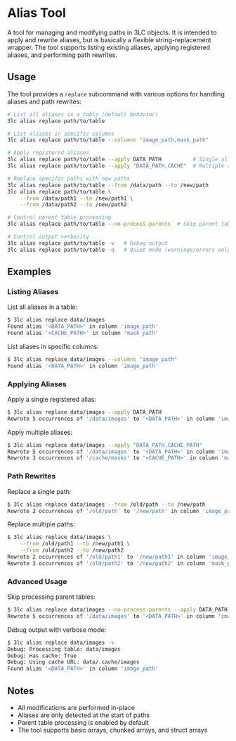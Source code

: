 # Alias Tool

A tool for managing and modifying paths in 3LC objects. It is intended to apply
and rewrite aliases, but is basically a flexible string-replacement wrapper. The
tool supports listing existing aliases, applying registered aliases, and
performing path rewrites.

## Usage

The tool provides a `replace` subcommand with various options for handling aliases and path rewrites:

```bash
# List all aliases in a table (default behavior)
3lc alias replace path/to/table

# List aliases in specific columns
3lc alias replace path/to/table --columns "image_path,mask_path"

# Apply registered aliases
3lc alias replace path/to/table --apply DATA_PATH          # Single alias
3lc alias replace path/to/table --apply "DATA_PATH,CACHE"  # Multiple aliases

# Replace specific paths with new paths
3lc alias replace path/to/table --from /data/path --to /new/path
3lc alias replace path/to/table \
    --from /data/path1 --to /new/path1 \
    --from /data/path2 --to /new/path2

# Control parent table processing
3lc alias replace path/to/table --no-process-parents  # Skip parent tables

# Control output verbosity
3lc alias replace path/to/table -v   # Debug output
3lc alias replace path/to/table -q   # Quiet mode (warnings/errors only)
```

## Examples

### Listing Aliases

List all aliases in a table:
```bash
$ 3lc alias replace data/images
Found alias '<DATA_PATH>' in column 'image_path'
Found alias '<CACHE_PATH>' in column 'mask_path'
```

List aliases in specific columns:
```bash
$ 3lc alias replace data/images --columns "image_path"
Found alias '<DATA_PATH>' in column 'image_path'
```

### Applying Aliases

Apply a single registered alias:
```bash
$ 3lc alias replace data/images --apply DATA_PATH
Rewrote 5 occurrences of '/data/images' to '<DATA_PATH>' in column 'image_path'
```

Apply multiple aliases:
```bash
$ 3lc alias replace data/images --apply "DATA_PATH,CACHE_PATH"
Rewrote 5 occurrences of '/data/images' to '<DATA_PATH>' in column 'image_path'
Rewrote 3 occurrences of '/cache/masks' to '<CACHE_PATH>' in column 'mask_path'
```

### Path Rewrites

Replace a single path:
```bash
$ 3lc alias replace data/images --from /old/path --to /new/path
Rewrote 2 occurrences of '/old/path' to '/new/path' in column 'image_path'
```

Replace multiple paths:
```bash
$ 3lc alias replace data/images \
    --from /old/path1 --to /new/path1 \
    --from /old/path2 --to /new/path2
Rewrote 2 occurrences of '/old/path1' to '/new/path1' in column 'image_path'
Rewrote 3 occurrences of '/old/path2' to '/new/path2' in column 'mask_path'
```

### Advanced Usage

Skip processing parent tables:
```bash
$ 3lc alias replace data/images --no-process-parents --apply DATA_PATH
Rewrote 5 occurrences of '/data/images' to '<DATA_PATH>' in column 'image_path'
```

Debug output with verbose mode:
```bash
$ 3lc alias replace data/images -v
Debug: Processing table: data/images
Debug: Has cache: True
Debug: Using cache URL: data/.cache/images
Found alias '<DATA_PATH>' in column 'image_path'
```

## Notes

- All modifications are performed in-place
- Aliases are only detected at the start of paths
- Parent table processing is enabled by default
- The tool supports basic arrays, chunked arrays, and struct arrays
